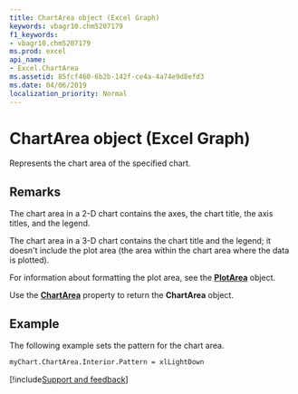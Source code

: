 ```yaml
---
title: ChartArea object (Excel Graph)
keywords: vbagr10.chm5207179
f1_keywords:
- vbagr10.chm5207179
ms.prod: excel
api_name:
- Excel.ChartArea
ms.assetid: 85fcf460-6b2b-142f-ce4a-4a74e9d8efd3
ms.date: 04/06/2019
localization_priority: Normal
---
```



# ChartArea object (Excel Graph)

Represents the chart area of the specified chart. 

## Remarks

The chart area in a 2-D chart contains the axes, the chart title, the axis titles, and the legend. 

The chart area in a 3-D chart contains the chart title and the legend; it doesn't include the plot area (the area within the chart area where the data is plotted). 

For information about formatting the plot area, see the **[PlotArea](Excel.PlotArea-graph-object.md)** object.

Use the **[ChartArea](excel.chartarea-graph-property.md)** property to return the **ChartArea** object. 

## Example

The following example sets the pattern for the chart area.

```vb
myChart.ChartArea.Interior.Pattern = xlLightDown
```



[!include[Support and feedback](~/includes/feedback-boilerplate.md)]